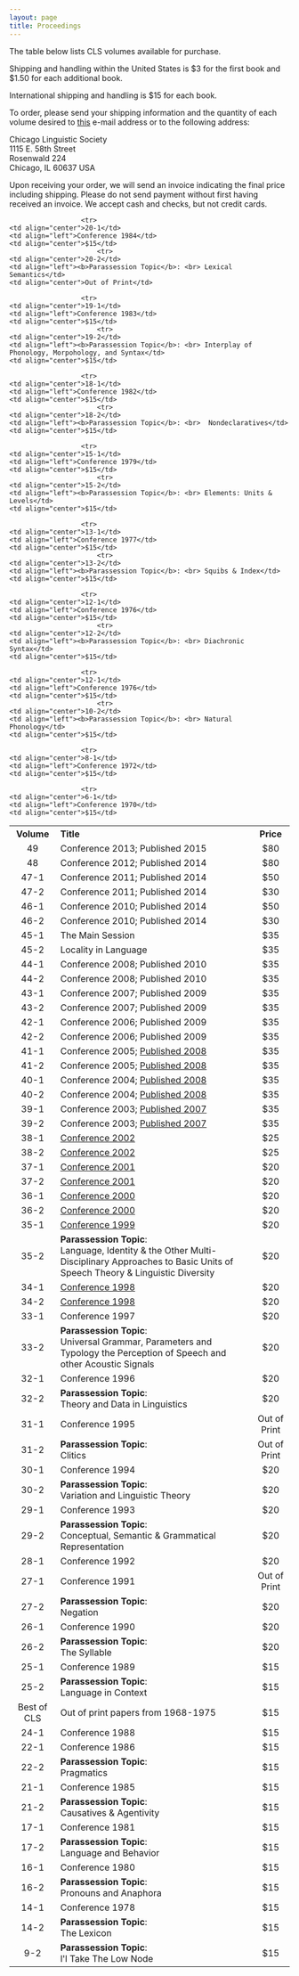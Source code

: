 ```yaml
---
layout: page
title: Proceedings
---
```


The table below lists CLS volumes available for purchase.

Shipping and handling within the United States is $3 for the first book and $1.50 for each additional book.

International shipping and handling is $15 for each book.

To order, please send your shipping information and the quantity of each volume desired to [this](mailto:clsbooks@gmail.com) e-mail address or to the following address:

Chicago Linguistic Society<br/>
1115 E. 58th Street<br/>
Rosenwald 224<br/>
Chicago, IL 60637 USA<br/>

Upon receiving your order, we will send an invoice indicating the final price including shipping. Please do not send payment without first having received an invoice. We accept cash and checks, but not credit cards.

<table>
  	<colgroup width="92" align="center"></colgroup>
	<colgroup width="570" align="left"></colgroup>
	<colgroup width="80" align="right"></colgroup>
  <tr>
    <th align="center">Volume</th>
    <th align="left">Title</th>
    <th align="center">Price</th>
  </tr>
  <tr>
    <td align="center">49</td>
    <td align="left">Conference 2013; Published 2015</td>
    <td align="center">$80</td>
  </tr>
  <tr>
    <td align="center">48</td>
    <td align="left">Conference 2012; Published 2014</td>
    <td align="center">$80</td>
  </tr>
  <tr>
    <td align="center">47-1</td>
    <td align="left">Conference 2011; Published 2014</td>
    <td align="center">$50</td>
  </tr>
  <tr>
    <td align="center">47-2</td>
    <td align="left">Conference 2011; Published 2014</td>
    <td align="center">$30</td>
  </tr>
   <tr>
    <td align="center">46-1</td>
    <td align="left">Conference 2010; Published 2014</td>
    <td align="center">$50</td>
  </tr>
  <tr>
    <td align="center">46-2</td>
    <td align="left">Conference 2010; Published 2014</td>
    <td align="center">$30</td>
  </tr>
  <tr>
    <td align="center">45-1</td>
    <td align="left">The Main Session</td>
    <td align="center">$35</td>
  </tr>
  <tr>
    <td align="center">45-2</td>
    <td align="left">Locality in Language</td>
    <td align="center">$35</td>
  </tr>
  <tr>
    <td align="center">44-1</td>
    <td align="left">Conference 2008; Published 2010</td>
    <td align="center">$35</td>
  </tr>
  <tr>
    <td align="center">44-2</td>
    <td align="left">Conference 2008; Published 2010</td>
    <td align="center">$35</td>
  </tr>
    <tr>
    <td align="center">43-1</td>
    <td align="left">Conference 2007; Published 2009</td>
    <td align="center">$35</td>
  </tr>
  <tr>
    <td align="center">43-2</td>
    <td align="left">Conference 2007; Published 2009</td>
    <td align="center">$35</td>
  </tr>
     <tr>
    <td align="center">42-1</td>
    <td align="left">Conference 2006; Published 2009</td>
    <td align="center">$35</td>
  </tr>
  <tr>
    <td align="center">42-2</td>
    <td align="left">Conference 2006; Published 2009</td>
    <td align="center">$35</td>
  </tr>
       <tr>
    <td align="center">41-1</td>
    <td align="left">Conference 2005; <a href="http://hum.uchicago.edu/orgs/cls/toc/CLS_41-1.pdf">Published 2008</a></td>
    <td align="center">$35</td>
  </tr>
  <tr>
    <td align="center">41-2</td>
    <td align="left">Conference 2005; <a href="http://hum.uchicago.edu/orgs/cls/toc/CLS_41-2.pdf">Published 2008</a></td>
    <td align="center">$35</td>
  </tr>
       <tr>
    <td align="center">40-1</td>
    <td align="left">Conference 2004; <a href="http://hum.uchicago.edu/orgs/cls/toc/CLS_40-1.pdf">Published 2008</a></td>
    <td align="center">$35</td>
  </tr>
  <tr>
    <td align="center">40-2</td>
    <td align="left">Conference 2004; <a href="http://hum.uchicago.edu/orgs/cls/toc/CLS_40-2.pdf">Published 2008</a></td>
    <td align="center">$35</td>
  </tr>
         <tr>
    <td align="center">39-1</td>
    <td align="left">Conference 2003; <a href="http://hum.uchicago.edu/orgs/cls/toc/CLS_39-1.pdf">Published 2007</a></td>
    <td align="center">$35</td>
  </tr>
  <tr>
    <td align="center">39-2</td>
    <td align="left">Conference 2003; <a href="http://hum.uchicago.edu/orgs/cls/toc/CLS_39-2.pdf">Published 2007</a></td>
    <td align="center">$35</td>
  </tr>
          <tr>
    <td align="center">38-1</td>
    <td align="left"><a href="http://hum.uchicago.edu/orgs/cls/toc/CLS_38-1.html">Conference 2002</a></td>
    <td align="center">$25</td>
  </tr>
  <tr>
    <td align="center">38-2</td>
    <td align="left"><a href="http://hum.uchicago.edu/orgs/cls/toc/CLS_38-2.html">Conference 2002</a></td>
    <td align="center">$25</td>
  </tr>
          <tr>
    <td align="center">37-1</td>
    <td align="left"><a href="http://hum.uchicago.edu/orgs/cls/toc/CLS_37-1.html">Conference 2001</a></td>
    <td align="center">$20</td>
  </tr>
  <tr>
    <td align="center">37-2</td>
    <td align="left"><a href="http://hum.uchicago.edu/orgs/cls/toc/CLS_37-2.html">Conference 2001</a></td>
    <td align="center">$20</td>
  </tr>
            <tr>
    <td align="center">36-1</td>
    <td align="left"><a href="http://hum.uchicago.edu/orgs/cls/toc/CLS_36-1.html">Conference 2000</a></td>
    <td align="center">$20</td>
  </tr>
  <tr>
    <td align="center">36-2</td>
    <td align="left"><a href="http://hum.uchicago.edu/orgs/cls/toc/CLS_36-2.html">Conference 2000</a></td>
    <td align="center">$20</td>
  </tr>
             <tr>
    <td align="center">35-1</td>
    <td align="left"><a href="http://hum.uchicago.edu/orgs/cls/toc/CLS_35-1.html">Conference 1999</a></td>
    <td align="center">$20</td>
  </tr>
  <tr>
    <td align="center">35-2</td>
    <td align="left">
    	<b>Parassession Topic</b>: <br>
		Language, Identity & the Other Multi-Disciplinary Approaches to Basic Units of Speech Theory & Linguistic Diversity
   </td>
    <td align="center">$20</td>
  </tr>
       	 <tr>
    <td align="center">34-1</td>
    <td align="left"><a href="http://hum.uchicago.edu/orgs/cls/toc/CLS_34-1.html">Conference 1998</a></td>
    <td align="center">$20</td>
  </tr>
  <tr>
    <td align="center">34-2</td>
    <td align="left"><a href="http://hum.uchicago.edu/orgs/cls/toc/CLS_34-2.html">Conference 1998</a></td>
    <td align="center">$20</td>
  </tr>
               <tr>
    <td align="center">33-1</td>
    <td align="left">Conference 1997</td>
    <td align="center">$20</td>
  </tr>
  <tr>
    <td align="center">33-2</td>
    <td align="left">
    	<b>Parassession Topic</b>: <br> 
    	Universal Grammar, Parameters and Typology the Perception of Speech and other Acoustic Signals
   </td>
    <td align="center">$20</td>
  </tr>
                 <tr>
    <td align="center">32-1</td>
    <td align="left">Conference 1996</td>
    <td align="center">$20</td>
  </tr>
  <tr>
    <td align="center">32-2</td>
    <td align="left">
    	<b>Parassession Topic</b>: <br> 
    	Theory and Data in Linguistics
   </td>
    <td align="center">$20</td>
  </tr>
                <tr>
    <td align="center">31-1</td>
    <td align="left">Conference 1995</td>
    <td align="center">Out of Print</td>
  </tr>
  <tr>
    <td align="center">31-2</td>
    <td align="left">
    	<b>Parassession Topic</b>: <br> 
    	Clitics
   </td>
    <td align="center">Out of Print</td>
  </tr>
                <tr>
    <td align="center">30-1</td>
    <td align="left">Conference 1994</td>
    <td align="center">$20</td>
  </tr>
  <tr>
    <td align="center">30-2</td>
    <td align="left">
    	<b>Parassession Topic</b>: <br> 
    	Variation and Linguistic Theory
   </td>
    <td align="center">$20</td>
  </tr>
                  <tr>
    <td align="center">29-1</td>
    <td align="left">Conference 1993</td>
    <td align="center">$20</td>
  </tr>
  <tr>
    <td align="center">29-2</td>
    <td align="left">
    	<b>Parassession Topic</b>: <br> 
    	Conceptual, Semantic & Grammatical Representation
   </td>
    <td align="center">$20</td>
  </tr>
                    <tr>
    <td align="center">28-1</td>
    <td align="left">Conference 1992</td>
    <td align="center">$20</td>
  </tr>
                      <tr>
    <td align="center">27-1</td>
    <td align="left">Conference 1991</td>
    <td align="center">Out of Print</td>
  </tr>
                      <tr>
    <td align="center">27-2</td>
    <td align="left">
    	<b>Parassession Topic</b>: <br> Negation</td>
    <td align="center">$20</td>
  </tr>
                        <tr>
    <td align="center">26-1</td>
    <td align="left">Conference 1990</td>
    <td align="center">$20</td>
  </tr>
                      <tr>
    <td align="center">26-2</td>
    <td align="left"><b>Parassession Topic</b>: <br> The Syllable</td>
    <td align="center">$20</td>
  </tr>
                          <tr>
    <td align="center">25-1</td>
    <td align="left">Conference 1989</td>
    <td align="center">$15</td>
  </tr>
                      <tr>
    <td align="center">25-2</td>
    <td align="left"><b>Parassession Topic</b>: <br> Language in Context</td>
    <td align="center">$15</td>
  </tr>
                            <tr>
    <td align="center">Best of CLS</td>
    <td align="left">Out of print papers from 1968-1975</td>
    <td align="center">$15</td>
  </tr>
                          <tr>
    <td align="center">24-1</td>
    <td align="left">Conference 1988</td>
    <td align="center">$15</td>
  </tr>
                      <tr>
    <td align="center">22-1</td>
    <td align="left">Conference 1986</td>
    <td align="center">$15</td>
                          <tr>
    <td align="center">22-2</td>
    <td align="left"><b>Parassession Topic</b>: <br> Pragmatics</td>
    <td align="center">$15</td>
</tr>
                      <tr>
    <td align="center">21-1</td>
    <td align="left">Conference 1985</td>
    <td align="center">$15</td>
                          <tr>
    <td align="center">21-2</td>
    <td align="left"><b>Parassession Topic</b>: <br> Causatives & Agentivity</td>
    <td align="center">$15</td>
</tr>

                      <tr>
    <td align="center">20-1</td>
    <td align="left">Conference 1984</td>
    <td align="center">$15</td>
                          <tr>
    <td align="center">20-2</td>
    <td align="left"><b>Parassession Topic</b>: <br> Lexical Semantics</td>
    <td align="center">Out of Print</td>
</tr>

                      <tr>
    <td align="center">19-1</td>
    <td align="left">Conference 1983</td>
    <td align="center">$15</td>
                          <tr>
    <td align="center">19-2</td>
    <td align="left"><b>Parassession Topic</b>: <br> Interplay of Phonology, Morpohology, and Syntax</td>
    <td align="center">$15</td>
</tr>

                      <tr>
    <td align="center">18-1</td>
    <td align="left">Conference 1982</td>
    <td align="center">$15</td>
                          <tr>
    <td align="center">18-2</td>
    <td align="left"><b>Parassession Topic</b>: <br>  Nondeclaratives</td>
    <td align="center">$15</td>
</tr>
                      <tr>
    <td align="center">17-1</td>
    <td align="left">Conference 1981</td>
    <td align="center">$15</td>
                          <tr>
    <td align="center">17-2</td>
    <td align="left"><b>Parassession Topic</b>: <br> Language and Behavior</td>
    <td align="center">$15</td>
</tr>
                      <tr>
    <td align="center">16-1</td>
    <td align="left">Conference 1980</td>
    <td align="center">$15</td>
                          <tr>
    <td align="center">16-2</td>
    <td align="left"><b>Parassession Topic</b>: <br> Pronouns and Anaphora</td>
    <td align="center">$15</td>
</tr>

                      <tr>
    <td align="center">15-1</td>
    <td align="left">Conference 1979</td>
    <td align="center">$15</td>
                          <tr>
    <td align="center">15-2</td>
    <td align="left"><b>Parassession Topic</b>: <br> Elements: Units & Levels</td>
    <td align="center">$15</td>
</tr>
                      <tr>
    <td align="center">14-1</td>
    <td align="left">Conference 1978</td>
    <td align="center">$15</td>
                          <tr>
    <td align="center">14-2</td>
    <td align="left"><b>Parassession Topic</b>: <br> The Lexicon</td>
    <td align="center">$15</td>
</tr>

                      <tr>
    <td align="center">13-1</td>
    <td align="left">Conference 1977</td>
    <td align="center">$15</td>
                          <tr>
    <td align="center">13-2</td>
    <td align="left"><b>Parassession Topic</b>: <br> Squibs & Index</td>
    <td align="center">$15</td>
</tr>

                      <tr>
    <td align="center">12-1</td>
    <td align="left">Conference 1976</td>
    <td align="center">$15</td>
                          <tr>
    <td align="center">12-2</td>
    <td align="left"><b>Parassession Topic</b>: <br> Diachronic Syntax</td>
    <td align="center">$15</td>
</tr>

                      <tr>
    <td align="center">12-1</td>
    <td align="left">Conference 1976</td>
    <td align="center">$15</td>
                          <tr>
    <td align="center">10-2</td>
    <td align="left"><b>Parassession Topic</b>: <br> Natural Phonology</td>
    <td align="center">$15</td>
</tr>
                          <tr>
    <td align="center">9-2</td>
    <td align="left"><b>Parassession Topic</b>: <br> l'l Take The Low Node</td>
    <td align="center">$15</td>
</tr>

                      <tr>
    <td align="center">8-1</td>
    <td align="left">Conference 1972</td>
    <td align="center">$15</td>
</tr>

                      <tr>
    <td align="center">6-1</td>
    <td align="left">Conference 1970</td>
    <td align="center">$15</td>
</tr>


</table>



